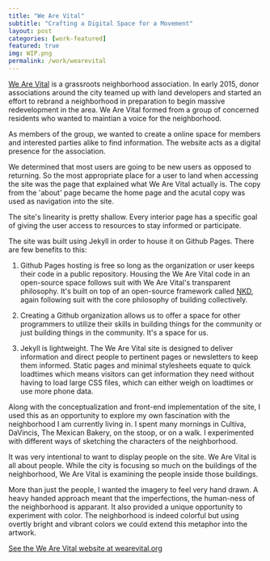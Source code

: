 ```yaml
---
title: "We Are Vital"
subtitle: "Crafting a Digital Space for a Movement"
layout: post
categories: [work-featured]
featured: true
img: WIP.png
permalink: /work/wearevital
---
```


<a href="http://wearevital.org" target="_blank" >We Are Vital</a> is a grassroots neighborhood association. In early 2015, donor associations around the city teamed up with land developers and started an effort to rebrand a neighborhood in preparation to begin massive redevelopment in the area. We Are Vital formed from a group of concerned residents who wanted to maintian a voice for the neighborhood.

As members of the group, we wanted to create a online space for members and interested parties alike to find information. The website acts as a digital presence for the association.

<!-- {screenshot} -->

We determined that most users are going to be new users as opposed to returning. So the most appropriate place for a user to land when accessing the site was the page that explained what We Are Vital actually is. The copy from the 'about' page became the home page and the acutal copy was used as navigation into the site.

<!-- {post its} -->

The site's linearity is pretty shallow. Every interior page has a specific goal of giving the user access to resources to stay informed or participate.

The site was built using Jekyll in order to house it on Github Pages. There are few benefits to this:

1. Github Pages hosting is free so long as the organization or user keeps their code in a public repository. Housing the We Are Vital code in an open-source space follows suit with We Are Vital's transparent philosophy. It's built on top of an open-source framework called <a href="https://github.com/mrmrs/nkd">NKD</a>, again following suit with the core philosophy of building collectively.

2. Creating a Github organization allows us to offer a space for other programmers to utilize their skills in building things for the community or just building things in the community. It's a space for us.

3. Jekyll is lightweight. The We Are Vital site is designed to deliver information and direct people to pertinent pages or newsletters to keep them informed. Static pages and minimal stylesheets equate to quick loadtimes which means visitors can get information they need without having to load large CSS files, which can either weigh on loadtimes or use more phone data.

Along with the conceptualization and front-end implementation of the site, I used this as an opportunity to explore my own fascination with the neighborhood I am currently living in. I spent many mornings in Cultiva, DaVincis, The Mexican Bakery, on the stoop, or on a walk. I experimented with different ways of sketching the characters of the neighborhood. 

<!-- {sketch} -->

It was very intentional to want to display people on the site. We Are Vital is all about people. While the city is focusing so much on the buildings of the neighborhood, We Are Vital is examining the people inside those buildings. 

<!-- {sketch} -->

More than just the people, I wanted the imagery to feel very hand drawn. A heavy handed approach meant that the imperfections, the human-ness of the neighborhood is apparant. It also provided a unique opportunity to experiment with color. The neighborhood is indeed colorful but using overtly bright and vibrant colors we could extend this metaphor into the artwork.

<a href="http://wearevital.org" target="_blank" >See the We Are Vital website at wearevital.org</a>
